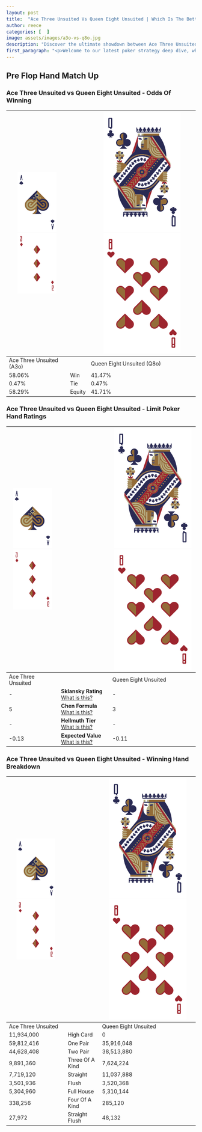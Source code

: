 ```yaml
---
layout: post
title:  "Ace Three Unsuited Vs Queen Eight Unsuited | Which Is The Better Hand In Poker? A Complete Guide"
author: reece
categories: [  ]
image: assets/images/a3o-vs-q8o.jpg
description: "Discover the ultimate showdown between Ace Three Unsuited and Queen Eight Unsuited in poker! Uncover the odds, strategies, and scenarios where one hand triumphs over the other. Get ready to up your poker game with this thrilling analysis."
first_paragraph: "<p>Welcome to our latest poker strategy deep dive, where we're pitting two distinct hands against each other in a high-stakes showdown: Ace Three Unsuited vs Queen Eight Unsuited.</p><p>In the dynamic world of poker, every decision counts, and knowing which hand holds the upper hand is key to your success at the table.</p><p>In this article, we'll dissect these two hands, explore the scenarios where one dominates the other, and equip you with the knowledge to make strategic choices that can tip the odds in your favor.</p><p>Get ready to unravel the intriguing dynamics of these poker hands and elevate your game to new heights.</p>"
---
```




[comment]: # (sp0)

## Pre Flop Hand Match Up

<div class="table hand-ratings" markdown="1"> 



### Ace Three Unsuited vs Queen Eight Unsuited - Odds Of Winning


    
| ![image info](assets/images/hand1/A.png) ![image info](assets/images/hand1/3o.png) |  | ![image info](assets/images/hand2/Q.png) ![image info](assets/images/hand2/8o.png) |
| -------- | -------- | -------- |
| Ace Three Unsuited (A3o) |  | Queen Eight Unsuited (Q8o) |
| 58.06% | Win | 41.47% |
| 0.47% | Tie | 0.47% |
| 58.29% | Equity | 41.71% |




[comment]: # (sp1)



### Ace Three Unsuited vs Queen Eight Unsuited - Limit Poker Hand Ratings


    
| ![image info](assets/images/hand1/A.png) ![image info](assets/images/hand1/3o.png) |  | ![image info](assets/images/hand2/Q.png) ![image info](assets/images/hand2/8o.png) |
| -------- | -------- | -------- |
| Ace Three Unsuited |  | Queen Eight Unsuited |
| - | **Sklansky Rating** [What is this?](/sklansky-rating-explained) | - |
| 5 | **Chen Formula** [What is this?](/chen-formula-explained) | 3 |
| - | **Hellmuth Tier** [What is this?](/Hellmuth-tier-explained) | - |
| -0.13 | **Expected Value** [What is this?](/expected-value-explained) | -0.11 |




[comment]: # (sp2)



### Ace Three Unsuited vs Queen Eight Unsuited - Winning Hand Breakdown


    
| ![image info](assets/images/hand1/A.png) ![image info](assets/images/hand1/3o.png) |  | ![image info](assets/images/hand2/Q.png) ![image info](assets/images/hand2/8o.png) |
| -------- | -------- | -------- |
| Ace Three Unsuited |  | Queen Eight Unsuited |
| 11,934,000 | High Card | 0 |
| 59,812,416 | One Pair | 35,916,048 |
| 44,628,408 | Two Pair | 38,513,880 |
| 9,891,360 | Three Of A Kind | 7,624,224 |
| 7,719,120 | Straight | 11,037,888 |
| 3,501,936 | Flush | 3,520,368 |
| 5,304,960 | Full House | 5,310,144 |
| 338,256 | Four Of A Kind | 285,120 |
| 27,972 | Straight Flush | 48,132 |




[comment]: # (sp3)



</div>

[comment]: # (sp4)



[comment]: # (sp5)

